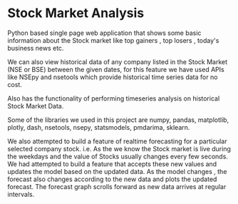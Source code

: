 # Stock Market Analysis
Python based single page web application that shows some basic information about the Stock market like top gainers , top losers , today's business news etc. 

We can also view historical data of any company listed in the Stock Market (NSE or BSE) between the given dates, for this feature we have used APIs like NSEpy and nsetools which provide historical time series data for no cost.

Also has the functionality of performing timeseries analysis on historical Stock Market Data.

Some of the libraries we used in this project are numpy, pandas, matplotlib, plotly, dash, nsetools, nsepy, statsmodels, pmdarima, sklearn.

We also attempted to build a feature of realtime forecasting for a particular selected company stock. i.e. As the we know the Stock market is live during the weekdays and the value of Stocks usually changes every few seconds. We had attempted to build a feature that accepts these new values and updates the model based on the updated data. As the model changes , the forecast also changes according to the new data and plots the updated forecast. The forecast graph scrolls forward as new data arrives at regular intervals.



